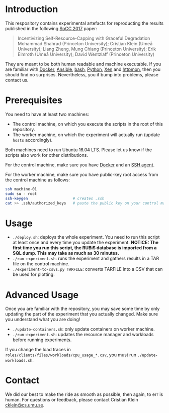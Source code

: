 Introduction
============
This respository contains experimental artefacts for reproducting the results published in the following [SoCC 2017](https://acmsocc.github.io/2017/) paper:

> Incentivizing Self-Resource-Capping with Graceful Degradation
Mohammad Shahrad (Princeton University); Cristian Klein (Umeå University); Liang Zheng, Mung Chiang (Princeton University); Erik Elmroth (Umeå University); David Wentzlaff (Princeton University)

They are meant to be both human readable and machine executable. If you are familiar with [Docker](https://www.docker.com/), [Ansible](https://www.ansible.com/), [bash](https://www.gnu.org/software/bash/), [Python](https://www.python.org/), [Xen](https://www.xenproject.org/) and [httpmon](https://github.com/cloud-control/httpmon), then you should find no surprises. Nevertheless, you if bump into problems, please contact us.

Prerequisites
=============
You need to have at least two machines:

* The control machine, on which you execute the scripts in the root of this repository.
* The worker machine, on which the experiment will actually run (update `hosts` accordingly).

Both machines need to run Ubuntu 16.04 LTS. Please let us know if the scripts also work for other distributions.

For the control machine, make sure you have [Docker](https://get.docker.com/) and an [SSH agent](https://en.wikipedia.org/wiki/ssh-agent).

For the worker machine, make sure you have public-key root access from the control machine as follows:

```bash
ssh machine-01
sudo su - root
ssh-keygen                    # creates .ssh
cat >> .ssh/authorized_keys   # paste the public key on your control machine
```

Usage
=====

* `./deploy.sh`: deploys the whole experiment. You need to run this script at least once and every time you update the experiment. **NOTICE: The first time you run this script, the RUBiS database is imported from a SQL dump. This may take as much as 30 minutes.**
* `./run-experiment.sh`: runs the experiment and gathers results in a TAR file on the control machine.
* `./experiment-to-csvs.py TARFILE`: converts TARFILE into a CSV that can be used for plotting.

Advanced Usage
==============
Once you are familiar with the repository, you may save some time by only updating the part of the experiment that you actually changed. Make sure you understand what you are doing!

* `./update-containers.sh`: only update containers on worker machine.
* `./run-experiment.sh`: updates the resource manager and workloads before running experiments.

If you change the load traces in `roles/clients/files/workloads/cpu_usage_*.csv`, you must run `./update-workloads.sh`.

Contact
=======
We did our best to make the ride as smooth as possible, then again, to err is human. For questions or feedback, please contact Cristian Klein <cklein@cs.umu.se>.
